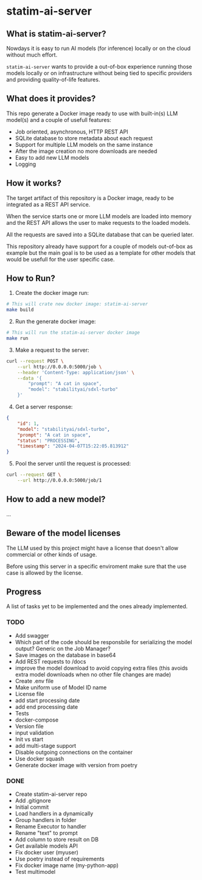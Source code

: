# statim-ai-server

## What is statim-ai-server?

Nowdays it is easy to run AI models (for inference) locally or on the cloud without much effort.

`statim-ai-server` wants to provide a out-of-box experience running those models locally or on infrastructure without being tied to specific providers and providing quality-of-life features.

## What does it provides?

This repo generate a Docker image ready to use with built-in(s) LLM model(s) and a couple of usefull features:

- Job oriented, asynchronous, HTTP REST API
- SQLite database to store metadata about each request
- Support for multiple LLM models on the same instance
- After the image creation no more downloads are needed
- Easy to add new LLM models
- Logging

## How it works?

The target artifact of this repository is a Docker image, ready to be integrated as a REST API service.

When the service starts one or more LLM models are loaded into memory and the REST API allows the user to make requests to the loaded models.

All the requests are saved into a SQLite database that can be queried later.

This repository already have support for a couple of models out-of-box as example but the main goal is to be used as a template for other models that would be usefull for the user specific case.

## How to Run?

1. Create the docker image run:
```sh
# This will crate new docker image: statim-ai-server
make build
```

2. Run the generate docker image:
```sh
# This will run the statim-ai-server docker image
make run
```

3. Make a request to the server:
```sh
curl --request POST \
    --url http://0.0.0.0:5000/job \
    --header 'Content-Type: application/json' \
    --data '{
        "prompt": "A cat in space",
        "model": "stabilityai/sdxl-turbo"
    }'
```

4. Get a server response:
```json
{
	"id": 1,
	"model": "stabilityai/sdxl-turbo",
	"prompt": "A cat in space",
	"status": "PROCESSING",
	"timestamp": "2024-04-07T15:22:05.813912"
}
```

5. Pool the server until the request is processed:
```sh
curl --request GET \
    --url http://0.0.0.0:5000/job/1
```

## How to add a new model?

...

## Beware of the model licenses

The LLM used by this project might have a license that doesn't allow commercial or 
other kinds of usage.

Before using this server in a specific enviroment make sure that the use case is allowed by the license.

## Progress

A list of tasks yet to be implemented and the ones already implemented.

### TODO
- Add swagger
- Which part of the code should be responsbile for serializing the model output? Generic on the Job Manager?
- Save images on the database in base64
- Add REST requests to /docs
- improve the model download to avoid copying extra files (this avoids extra model downloads when no other file changes are made)
- Create .env file
- Make uniform use of Model ID name
- License file
- add start processing date
- add end processing date
- Tests
- docker-compose
- Version file
- input validation
- Init vs start
- add multi-stage support
- Disable outgoing connections on the container
- Use docker squash
- Generate docker image with version from poetry

### DONE

- Create statim-ai-server repo
- Add .gitignore
- Initial commit
- Load handlers in a dynamically
- Group handlers in folder
- Rename Executor to handler
- Rename "text" to prompt
- Add column to store result on DB
- Get available models API
- Fix docker user (myuser)
- Use poetry instead of requirements
- Fix docker image name (my-python-app)
- Test multimodel
